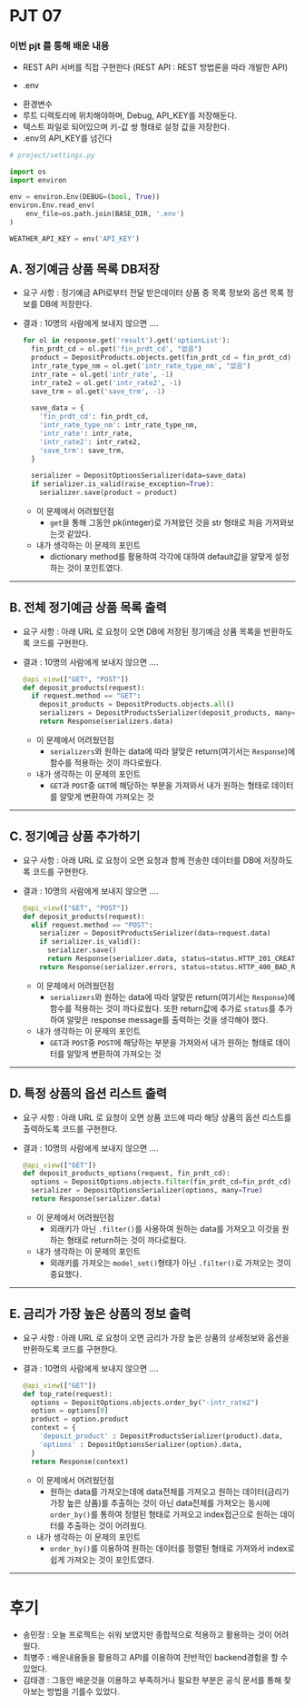 
# PJT 07

### 이번 pjt 를 통해 배운 내용

* REST API 서버를 직접 구현한다 
(REST API : REST 방법론을 따라 개발한 API)


* .env 
- 환경변수 
- 루트 디렉토리에 위치해야하며, Debug, API_KEY를 저장해둔다. 
- 텍스트 파일로 되어있으며 키-값 쌍 형태로 설정 값을 저장한다.
- .env의 API_KEY를 넘긴다 
```python 
# project/settings.py

import os
import environ

env = environ.Env(DEBUG=(bool, True))
environ.Env.read_env(
    env_file=os.path.join(BASE_DIR, '.env')
)

WEATHER_API_KEY = env('API_KEY')
```



## A. 정기예금 상품 목록 DB저장
* 요구 사항 : 정기예금 API로부터 전달 받은데이터 상품 중 목록 정보와 옵션 목록 정보를 DB에 저장한다. 

* 결과 : 10명의 사람에게 보내지 않으면 ....
  
  ```python
  for ol in response.get('result').get('optionList'):
    fin_prdt_cd = ol.get('fin_prdt_cd', "없음")
    product = DepositProducts.objects.get(fin_prdt_cd = fin_prdt_cd)
    intr_rate_type_nm = ol.get('intr_rate_type_nm', "없음")
    intr_rate = ol.get('intr_rate', -1)
    intr_rate2 = ol.get('intr_rate2', -1)
    save_trm = ol.get('save_trm', -1)
      
    save_data = {
      'fin_prdt_cd': fin_prdt_cd,
      'intr_rate_type_nm': intr_rate_type_nm,
      'intr_rate': intr_rate,
      'intr_rate2': intr_rate2,
      'save_trm': save_trm,
    }
      
    serializer = DepositOptionsSerializer(data=save_data)
    if serializer.is_valid(raise_exception=True):
      serializer.save(product = product)
  ```
  
  * 이 문제에서 어려웠던점
    - `get`을 통해 그동안 pk(integer)로 가져왔던 것을 str 형태로 처음 가져와보는것 같았다.
  * 내가 생각하는 이 문제의 포인트
    - dictionary method를 활용하여 각각에 대하여 default값을 알맞게 설정하는 것이 포인트였다.

-----


## B. 전체 정기예금 상품 목록 출력
* 요구 사항 : 아래 URL 로 요청이 오면 DB에 저장된 정기예금 상품 목록을 반환하도록 코드를 구현한다.

* 결과 : 10명의 사람에게 보내지 않으면 ....
  
  ```python
  @api_view(["GET", "POST"])
  def deposit_products(request):
    if request.method == "GET":
      deposit_products = DepositProducts.objects.all()
      serializers = DepositProductsSerializer(deposit_products, many=True)
      return Response(serializers.data)
  ```
  
  * 이 문제에서 어려웠던점
    - `serializers`와 원하는 data에 따라 알맞은 return(여기서는 `Response`)에 함수를 적용하는 것이 까다로웠다.
  * 내가 생각하는 이 문제의 포인트
    - `GET`과 `POST`중 `GET`에 해당하는 부분을 가져와서 내가 원하는 형태로 데이터를 알맞게 변환하여 가져오는 것

-----


## C. 정기예금 상품 추가하기
* 요구 사항 : 아래 URL 로 요청이 오면 요청과 함께 전송한 데이터를 DB에 저장하도록 코드를 구현한다.

* 결과 : 10명의 사람에게 보내지 않으면 ....
  
  ```python
  @api_view(["GET", "POST"])
  def deposit_products(request):
    elif request.method == "POST":
      serializer = DepositProductsSerializer(data=request.data)
      if serializer.is_valid():
        serializer.save()
        return Response(serializer.data, status=status.HTTP_201_CREATED)
      return Response(serializer.errors, status=status.HTTP_400_BAD_REQUEST)
  ```
  
  * 이 문제에서 어려웠던점
    - `serializers`와 원하는 data에 따라 알맞은 return(여기서는 `Response`)에 함수를 적용하는 것이 까다로웠다. 또한 return값에 추가로 `status`를 추가하여 알맞은 response message를 출력하는 것을 생각해야 했다.
  * 내가 생각하는 이 문제의 포인트
    - `GET`과 `POST`중 `POST`에 해당하는 부분을 가져와서 내가 원하는 형태로 데이터를 알맞게 변환하여 가져오는 것

-----


## D. 특정 상품의 옵션 리스트 출력
* 요구 사항 : 아래 URL 로 요청이 오면 상품 코드에 따라 해당 상품의 옵션 리스트를 출력하도록 코드를 구현한다.

* 결과 : 10명의 사람에게 보내지 않으면 ....
  
  ```python
  @api_view(["GET"])
  def deposit_products_options(request, fin_prdt_cd):
    options = DepositOptions.objects.filter(fin_prdt_cd=fin_prdt_cd)
    serializer = DepositOptionsSerializer(options, many=True)
    return Response(serializer.data)
  ```
  
  * 이 문제에서 어려웠던점
    - 외래키가 아닌 `.filter()`를 사용하여 원하는 data를 가져오고 이것을 원하는 형태로 return하는 것이 까다로웠다.
  * 내가 생각하는 이 문제의 포인트
    - 외래키를 가져오는 `model_set()`형태가 아닌 `.filter()`로 가져오는 것이 중요했다.

-----

## E. 금리가 가장 높은 상품의 정보 출력
* 요구 사항 : 아래 URL 로 요청이 오면 금리가 가장 높은 상품의 상세정보와 옵션을 반환하도록 코드를 구현한다.

* 결과 : 10명의 사람에게 보내지 않으면 ....
  
  ```python
  @api_view(["GET"])
  def top_rate(request):
    options = DepositOptions.objects.order_by("-intr_rate2")
    option = options[0]
    product = option.product
    context = {
      'deposit_product' : DepositProductsSerializer(product).data,
      'options' : DepositOptionsSerializer(option).data,
    }
    return Response(context)
  ```
  
  * 이 문제에서 어려웠던점
    - 원하는 data를 가져오는데에 data전체를 가져오고 원하는 데이터(금리가 가장 높은 상품)를 추출하는 것이 아닌 data전체를 가져오는 동시에 `order_by()`를 통하여 정렬된 형태로 가져오고 index접근으로 원하는 데이터를 추출하는 것이 어려웠다.
  * 내가 생각하는 이 문제의 포인트
    - `order_by()`를 이용하여 원하는 데이터를 정렬된 형태로 가져와서 index로 쉽게 가져오는 것이 포인트였다.

-----


# 후기

* 송민정 : 오늘 프로젝트는 쉬워 보였지만 종합적으로 적용하고 활용하는 것이 어려웠다.
* 최병주 : 배운내용들을 활용하고 API를 이용하여 전반적인 backend경험을 할 수 있었다.
* 김태경 : 그동안 배운것을 이용하고 부족하거나 필요한 부분은 공식 문서를 통해 찾아보는 방법을 기를수 있었다.
